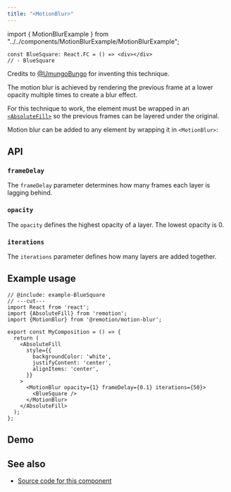 ```yaml
---
title: "<MotionBlur>"
---
```


import { MotionBlurExample } from "../../components/MotionBlurExample/MotionBlurExample";

```twoslash include example
const BlueSquare: React.FC = () => <div></div>
// - BlueSquare
```

Credits to [@UmungoBungo](https://github.com/UmungoBungo) for inventing this technique.

The motion blur is achieved by rendering the previous frame at a lower opacity multiple times to create a blur effect.

For this technique to work, the element must be wrapped in an [`<AbsoluteFill>`](https://remotion.dev/docs/absolute-fill) so the previous frames can be layered under the original.

Motion blur can be added to any element by wrapping it in `<MotionBlur>`:

## API

### `frameDelay`
The `frameDelay` parameter determines how many frames each layer is lagging behind.

### `opacity`
The `opacity` defines the highest opacity of a layer. The lowest opacity is 0.

### `iterations`
The `iterations` parameter defines how many layers are added together.


## Example usage

```tsx twoslash
// @include: example-BlueSquare
// ---cut---
import React from 'react';
import {AbsoluteFill} from 'remotion';
import {MotionBlur} from '@remotion/motion-blur';

export const MyComposition = () => {
  return (
    <AbsoluteFill
      style={{
        backgroundColor: 'white',
        justifyContent: 'center',
        alignItems: 'center',
      }}
    >
      <MotionBlur opacity={1} frameDelay={0.1} iterations={50}>
        <BlueSquare />
      </MotionBlur>
    </AbsoluteFill>
  );
};
```
## Demo

<MotionBlurExample />

## See also

- [Source code for this component](https://github.com/remotion-dev/remotion/blob/main/packages/motion-blur/src/MotionBlur.tsx)